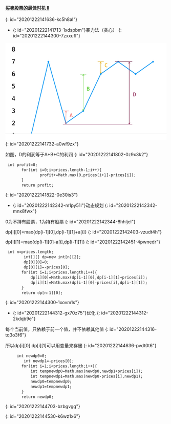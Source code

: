#### [买卖股票的最佳时机 II](https://leetcode-cn.com/problems/best-time-to-buy-and-sell-stock-ii/)
{: id="20201222141636-kc5h8al"}

* {: id="20201222141713-1xdspbm"}暴力法（贪心）
{: id="20201222144300-7zxxufl"}

![买卖股票2.jpg](assets/20201222141747-1t9exs1-买卖股票2.jpg)
{: id="20201222141732-a0wf9zx"}

如图，D的利润等于A+B+C的利润
{: id="20201222141802-0z9x3k2"}

```
 int profit=0;
       for(int i=0;i<prices.length-1;i++){
               profit+=Math.max(0,prices[i+1]-prices[i]);
       }
       return profit;
```
{: id="20201222141822-0e30is3"}

* {: id="20201222142342-m1py51l"}动态规划
{: id="20201222142342-mnx8fwx"}

0为不持有股票，1为持有股票
{: id="20201222142344-8hhljel"}

dp[i][0]=max{dp[i-1][0],dp[i-1][1]+a[i]}
{: id="20201222142403-vzudt4h"}

dp[i][1]=max{dp[i-1][0]-a[i],dp[i-1][1]}
{: id="20201222142451-4pwnedr"}

```
 int n=prices.length;
        int[][] dp=new int[n][2];
        dp[0][0]=0;
        dp[0][1]=-prices[0];
       for(int i=1;i<prices.length;i++){
           dp[i][0]=Math.max(dp[i-1][0],dp[i-1][1]+prices[i]);
           dp[i][1]=Math.max(dp[i-1][0]-prices[i],dp[i-1][1]);
       }
       return dp[n-1][0];
```
{: id="20201222144300-1xovm1s"}

* {: id="20201222144312-gx70z75"}优化
{: id="20201222144312-2kdqb9e"}

每个当前值，只依赖于前一个值，并不依赖其他值
{: id="20201222144316-tq3o3f6"}

所以dp[i][0] dp[i][1]可以用变量来存储
{: id="20201222144636-pvdt0t6"}

```
     int newdp0=0;
        int newdp1=-prices[0];
       for(int i=1;i<prices.length;i++){
           int tempnewdp0=Math.max(newdp0,newdp1+prices[i]);
           int tempnewdp1=Math.max(newdp0-prices[i],newdp1);
           newdp0=tempnewdp0;
           newdp1=tempnewdp1;
       }
       return newdp0;
```
{: id="20201222144703-bzbgvgg"}

{: id="20201222144530-k6wz1x6"}
